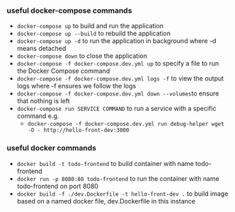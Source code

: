 ### useful docker-compose commands

- `docker-compose up` to build and run the application
- `docker-compose up --build` to rebuild the application
- `docker-compose up -d` to run the application in background where -d means detached
- `docker-compose down` to close the application
- `docker-compose -f docker-compose.dev.yml up` to specify a file to run the Docker Compose command
- `docker-compose -f docker-compose.dev.yml logs -f` to view the output logs where -f ensures we follow the logs
- `docker-compose -f docker-compose.dev.yml down --volumes`to ensure that nothing is left
- `docker-compose run SERVICE COMMAND` to run a service with a specific command e.g.
  - `docker-compose -f docker-compose.dev.yml run debug-helper wget -O - http://hello-front-dev:3000`

### useful docker commands

- `docker build -t todo-frontend` to build container with name todo-frontend
- `docker run -p 8080:80 todo-frontend` to run the container with name todo-frontend on port 8080
- `docker build -f ./dev.Dockerfile -t hello-front-dev .` to build image based on a named docker file,
  dev.Dockerfile in this instance
